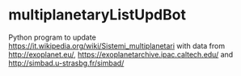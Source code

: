 # multiplanetaryListUpdBot
Python program to update https://it.wikipedia.org/wiki/Sistemi_multiplanetari with data from http://exoplanet.eu/, https://exoplanetarchive.ipac.caltech.edu/ and http://simbad.u-strasbg.fr/simbad/
